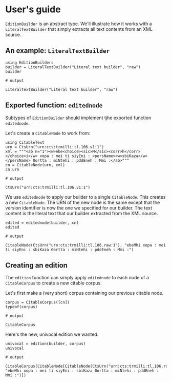 # User's guide

`EditionBuilder` is an abstract type. We'll illustrate how it works with a `LiteralTextBuilder` that simply extracts all text contents from an XML source.

## An example: `LiteralTextBuilder`


```jldoctest edbuild
using EditionBuilders
builder = LiteralTextBuilder("Literal text builder", "raw")
builder

# output

LiteralTextBuilder("Literal text builder", "raw")
```


## Exported function: `editednode`

Subtypes of `EditionBuilder` should implement tjhe exported function `editednode`.




Let's create a `CitableNode` to work from:

```jldoctest edbuild
using CitableText
urn = CtsUrn("urn:cts:trmilli:tl.106.v1:1")
xml = """<ab n="1"><w>ebe<choice><sic>M</sic><corr>h</corr></choice>i</w> xopa : mei ti siyEni : <persName><w>sbiKaza</w></persName> Θortta : miNtehi : pddEneh : Mmi :</ab>"""
cn = CitableNode(urn, xml)
cn.urn

# output

CtsUrn("urn:cts:trmilli:tl.106.v1:1")
```

We use `editednode` to apply our builder to a single `CitableNode`. This creates a new `CitableNode`.  The URN of the new node is the same except that the version identifier is now the one we specified for our builder.  The text content is the literal text that our builder extracted from the XML source.

```jldoctest edbuild
edited = editednode(builder, cn)
edited

# output

CitableNode(CtsUrn("urn:cts:trmilli:tl.106.raw:1"), "ebeMhi xopa : mei ti siyEni : sbiKaza Θortta : miNtehi : pddEneh : Mmi :")
```


## Creating an edition

The `edition` function can simply apply `editednode` to each node of a `CitableCorpus` to create a new citable corpus.

Let's first make a (very short) corpus containing our previous citable node.

```jldoctest edbuild
corpus = CitableCorpus([cn])
typeof(corpus)

# output

CitableCorpus
```

Here's the new, univocal edition we wanted.

```jldoctest edbuild
univocal = edition(builder, corpus)
univocal

# output

CitableCorpus(CitableNode[CitableNode(CtsUrn("urn:cts:trmilli:tl.106.raw:1"), "ebeMhi xopa : mei ti siyEni : sbiKaza Θortta : miNtehi : pddEneh : Mmi :")])
```
